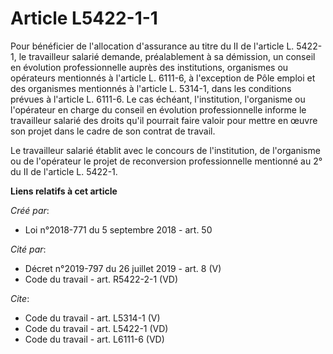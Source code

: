 # Article L5422-1-1

Pour bénéficier de l'allocation d'assurance au titre du II de l'article L. 5422-1, le travailleur salarié demande,
préalablement à sa démission, un conseil en évolution professionnelle auprès des institutions, organismes ou opérateurs
mentionnés à l'article L. 6111-6, à l'exception de Pôle emploi et des organismes mentionnés à l'article L. 5314-1, dans les
conditions prévues à l'article L. 6111-6. Le cas échéant, l'institution, l'organisme ou l'opérateur en charge du conseil en
évolution professionnelle informe le travailleur salarié des droits qu'il pourrait faire valoir pour mettre en œuvre son
projet dans le cadre de son contrat de travail. 

Le travailleur salarié établit avec le concours de l'institution, de l'organisme ou de l'opérateur le projet de reconversion
professionnelle mentionné au 2° du II de l'article L. 5422-1.

**Liens relatifs à cet article**

_Créé par_:

  - Loi n°2018-771 du 5 septembre 2018 - art. 50

_Cité par_:

  - Décret n°2019-797 du 26 juillet 2019 - art. 8 (V)
  - Code du travail - art. R5422-2-1 (VD)

_Cite_:

  - Code du travail - art. L5314-1 (V)
  - Code du travail - art. L5422-1 (VD)
  - Code du travail - art. L6111-6 (VD)
